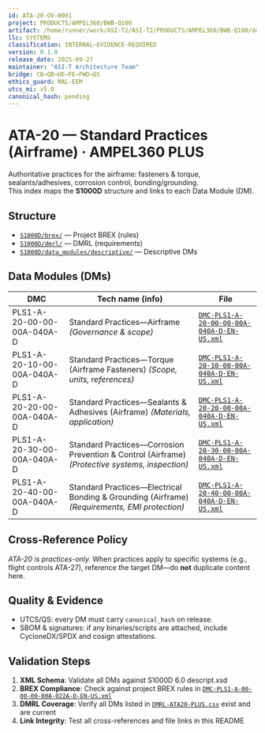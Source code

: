 ```yaml
---
id: ATA-20-OV-0001
project: PRODUCTS/AMPEL360/BWB-Q100
artifact: /home/runner/work/ASI-T2/ASI-T2/PRODUCTS/AMPEL360/BWB-Q100/domains/AAA/ata/ATA-20/README.md
llc: SYSTEMS
classification: INTERNAL–EVIDENCE-REQUIRED
version: 0.1.0
release_date: 2025-09-27
maintainer: "ASI-T Architecture Team"
bridge: CB→QB→UE→FE→FWD→QS
ethics_guard: MAL-EEM
utcs_mi: v5.0
canonical_hash: pending
---
```


# ATA-20 — Standard Practices (Airframe) · AMPEL360 PLUS

Authoritative practices for the airframe: fasteners & torque, sealants/adhesives, corrosion control, bonding/grounding.  
This index maps the **S1000D** structure and links to each Data Module (DM).

## Structure
- [`S1000D/brex/`](./S1000D/brex/) — Project BREX (rules)
- [`S1000D/dmrl/`](./S1000D/dmrl/) — DMRL (requirements)
- [`S1000D/data_modules/descriptive/`](./S1000D/data_modules/descriptive/) — Descriptive DMs

## Data Modules (DMs)

| DMC | Tech name (info) | File |
|---|---|---|
| PLS1-A-20-00-00-00A-040A-D | Standard Practices—Airframe *(Governance & scope)* | [`DMC-PLS1-A-20-00-00-00A-040A-D-EN-US.xml`](./S1000D/data_modules/descriptive/DMC-PLS1-A-20-00-00-00A-040A-D-EN-US.xml) |
| PLS1-A-20-10-00-00A-040A-D | Standard Practices—Torque (Airframe Fasteners) *(Scope, units, references)* | [`DMC-PLS1-A-20-10-00-00A-040A-D-EN-US.xml`](./S1000D/data_modules/descriptive/DMC-PLS1-A-20-10-00-00A-040A-D-EN-US.xml) |
| PLS1-A-20-20-00-00A-040A-D | Standard Practices—Sealants & Adhesives (Airframe) *(Materials, application)* | [`DMC-PLS1-A-20-20-00-00A-040A-D-EN-US.xml`](./S1000D/data_modules/descriptive/DMC-PLS1-A-20-20-00-00A-040A-D-EN-US.xml) |
| PLS1-A-20-30-00-00A-040A-D | Standard Practices—Corrosion Prevention & Control (Airframe) *(Protective systems, inspection)* | [`DMC-PLS1-A-20-30-00-00A-040A-D-EN-US.xml`](./S1000D/data_modules/descriptive/DMC-PLS1-A-20-30-00-00A-040A-D-EN-US.xml) |
| PLS1-A-20-40-00-00A-040A-D | Standard Practices—Electrical Bonding & Grounding (Airframe) *(Requirements, EMI protection)* | [`DMC-PLS1-A-20-40-00-00A-040A-D-EN-US.xml`](./S1000D/data_modules/descriptive/DMC-PLS1-A-20-40-00-00A-040A-D-EN-US.xml) |

## Cross-Reference Policy
*ATA-20 is practices-only.* When practices apply to specific systems (e.g., flight controls ATA-27), reference the target DM—do **not** duplicate content here.

## Quality & Evidence
- UTCS/QS: every DM must carry `canonical_hash` on release.
- SBOM & signatures: if any binaries/scripts are attached, include CycloneDX/SPDX and cosign attestations.

## Validation Steps
1. **XML Schema**: Validate all DMs against S1000D 6.0 descript.xsd
2. **BREX Compliance**: Check against project BREX rules in [`DMC-PLS1-A-00-00-00-00A-022A-D-EN-US.xml`](./S1000D/brex/DMC-PLS1-A-00-00-00-00A-022A-D-EN-US.xml)
3. **DMRL Coverage**: Verify all DMs listed in [`DMRL-ATA20-PLUS.csv`](./S1000D/dmrl/DMRL-ATA20-PLUS.csv) exist and are current
4. **Link Integrity**: Test all cross-references and file links in this README